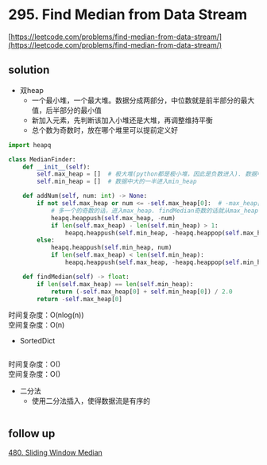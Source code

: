 # 295. Find Median from Data Stream
[https://leetcode.com/problems/find-median-from-data-stream/](https://leetcode.com/problems/find-median-from-data-stream/)


## solution

- 双heap
  - 一个最小堆，一个最大堆。数据分成两部分，中位数就是前半部分的最大值，后半部分的最小值
  - 新加入元素，先判断该加入小堆还是大堆，再调整维持平衡
  - 总个数为奇数时，放在哪个堆里可以提前定义好

```python
import heapq

class MedianFinder:
    def __init__(self):
        self.max_heap = []  # 极大堆(python都是极小堆，因此是负数进入). 数据中小的一半进入max_heap
        self.min_heap = []  # 数据中大的一半进入min_heap

    def addNum(self, num: int) -> None:
        if not self.max_heap or num <= -self.max_heap[0]:  # -max_heap[0] 是小数据中的最大值
            # 多一个的奇数的话，进入max_heap. findMedian奇数的话就从max_heap中取
            heapq.heappush(self.max_heap, -num)
            if len(self.max_heap) - len(self.min_heap) > 1:
                heapq.heappush(self.min_heap, -heapq.heappop(self.max_heap))
        else:
            heapq.heappush(self.min_heap, num)
            if len(self.max_heap) < len(self.min_heap):
                heapq.heappush(self.max_heap, -heapq.heappop(self.min_heap))

    def findMedian(self) -> float:
        if len(self.max_heap) == len(self.min_heap):
            return (-self.max_heap[0] + self.min_heap[0]) / 2.0
        return -self.max_heap[0]
```
时间复杂度：O(nlog(n)) <br>
空间复杂度：O(n)


- SortedDict
```python

```
时间复杂度：O() <br>
空间复杂度：O()


- 二分法
  - 使用二分法插入，使得数据流是有序的

```python

```


## follow up

[480. Sliding Window Median](../15_tree_map/480.%20Sliding%20Window%20Median.md)
